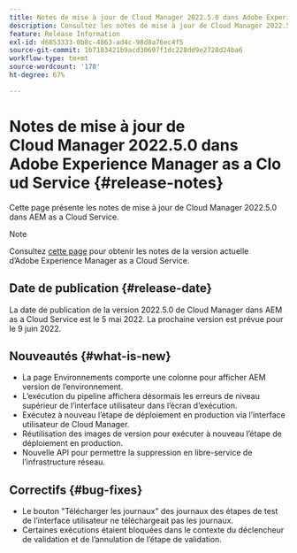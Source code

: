 ```yaml
---
title: Notes de mise à jour de Cloud Manager 2022.5.0 dans Adobe Experience Manager as a Cloud Service
description: Consultez les notes de mise à jour de Cloud Manager 2022.5.0 dans AEM as a Cloud Service.
feature: Release Information
exl-id: d6853333-0b8c-4863-ad4c-98d8a76ec4f5
source-git-commit: 1b7183421b9acd30697f1dc228dd9e2728d24ba6
workflow-type: tm+mt
source-wordcount: '178'
ht-degree: 67%

---
```


# Notes de mise à jour de Cloud Manager 2022.5.0 dans Adobe Experience Manager as a Cloud Service {#release-notes}

Cette page présente les notes de mise à jour de Cloud Manager 2022.5.0 dans AEM as a Cloud Service.

>[!NOTE]
>
>Consultez [cette page](/help/release-notes/release-notes-cloud/release-notes-current.md) pour obtenir les notes de la version actuelle d’Adobe Experience Manager as a Cloud Service.

## Date de publication {#release-date}

La date de publication de la version 2022.5.0 de Cloud Manager dans AEM as a Cloud Service est le 5 mai 2022. La prochaine version est prévue pour le 9 juin 2022.

## Nouveautés {#what-is-new}

* La page Environnements comporte une colonne pour afficher AEM version de l’environnement.
* L’exécution du pipeline affichera désormais les erreurs de niveau supérieur de l’interface utilisateur dans l’écran d’exécution.
* Exécutez à nouveau l’étape de déploiement en production via l’interface utilisateur de Cloud Manager.
* Réutilisation des images de version pour exécuter à nouveau l’étape de déploiement en production.
* Nouvelle API pour permettre la suppression en libre-service de l’infrastructure réseau.

## Correctifs {#bug-fixes}

* Le bouton &quot;Télécharger les journaux&quot; des journaux des étapes de test de l’interface utilisateur ne téléchargeait pas les journaux.
* Certaines exécutions étaient bloquées dans le contexte du déclencheur de validation et de l’annulation de l’étape de validation.
